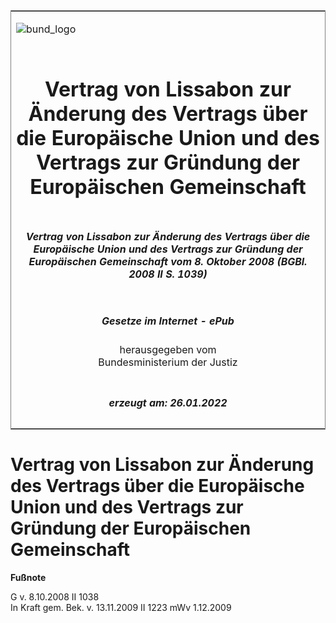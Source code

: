 <span id="DECKBLATT.html"></span>

<table border="0" frame="border" width="100%">

<tr valign="top">

<td align="left">

![bund\_logo](BfJ_2021_Web_de_de.gif)

</td>

<td align="right">

 

</td>

</tr>

<tr align="center" valign="middle">

<td colspan="2">

# Vertrag von Lissabon zur Änderung des Vertrags über die Europäische Union und des Vertrags zur Gründung der Europäischen Gemeinschaft

</td>

</tr>

<tr align="center" valign="middle">

<td colspan="2">

##### Vertrag von Lissabon zur Änderung des Vertrags über die Europäische Union und des Vertrags zur Gründung der Europäischen Gemeinschaft vom 8. Oktober 2008 (BGBl. 2008 II S. 1039)

</td>

</tr>

<tr align="center" valign="middle">

<td colspan="2">

  
  

##### Gesetze im Internet - ePub  
  
herausgegeben vom  
Bundesministerium der Justiz

</td>

</tr>

<tr align="center" valign="bottom">

<td colspan="2">

  
  

##### erzeugt am: 26.01.2022

</td>

</tr>

</table>

<span id="BJNR103920008.html"></span>

# Vertrag von Lissabon zur Änderung des Vertrags über die Europäische Union und des Vertrags zur Gründung der Europäischen Gemeinschaft

<div>

  
**Fußnote**

<div class="jnhtml">

<div>

<div class="jurAbsatz">

G v. 8.10.2008 II 1038  
In Kraft gem. Bek. v. 13.11.2009 II 1223 mWv 1.12.2009

</div>

</div>

</div>

</div>
